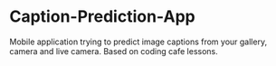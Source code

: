 # Caption-Prediction-App
Mobile application trying to predict image captions from your gallery, camera and live camera. Based on coding cafe lessons.
